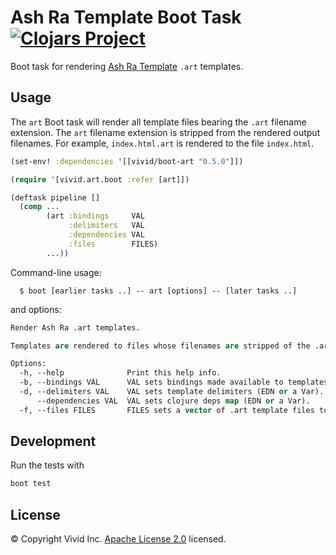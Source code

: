 # Ash Ra Template Boot Task [![Clojars Project](https://img.shields.io/clojars/v/vivid/boot-art.svg?color=239922&style=flat-square)](https://clojars.org/vivid/boot-art)

Boot task for rendering [Ash Ra Template](https://github.com/vivid-inc/ash-ra-template) `.art` templates.



## Usage

The `art` Boot task will render all template files bearing the `.art` filename extension.
The `art` filename extension is stripped from the rendered output filenames.
For example, `index.html.art` is rendered to the file `index.html`.

```clojure
(set-env! :dependencies '[[vivid/boot-art "0.5.0"]])

(require '[vivid.art.boot :refer [art]])

(deftask pipeline []
  (comp ...
        (art :bindings     VAL
             :delimiters   VAL
             :dependencies VAL
             :files        FILES)
        ...))
```

Command-line usage:

```
  $ boot [earlier tasks ..] -- art [options] -- [later tasks ..]
```

and options:

```clojure
Render Ash Ra .art templates.

Templates are rendered to files whose filenames are stripped of the .art suffix.

Options:
  -h, --help              Print this help info.
  -b, --bindings VAL      VAL sets bindings made available to templates for symbol resolution.
  -d, --delimiters VAL    VAL sets template delimiters (EDN or a Var).
      --dependencies VAL  VAL sets clojure deps map (EDN or a Var).
  -f, --files FILES       FILES sets a vector of .art template files to render. If not present, all files will be rendered.
```



## Development

Run the tests with

```bash
boot test
```



## License

© Copyright Vivid Inc.
[Apache License 2.0](LICENSE.txt) licensed.
